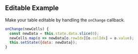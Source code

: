 ## Editable Example

Make your table editable by handling the `onChange` callback.

```js
onChange(newCells) {
  const newData = this.state.data.slice(0);
  newCells.map(o => newData[o.rowIdx][o.colIdx] = o.value);
  this.setState({data: newData});
}
```